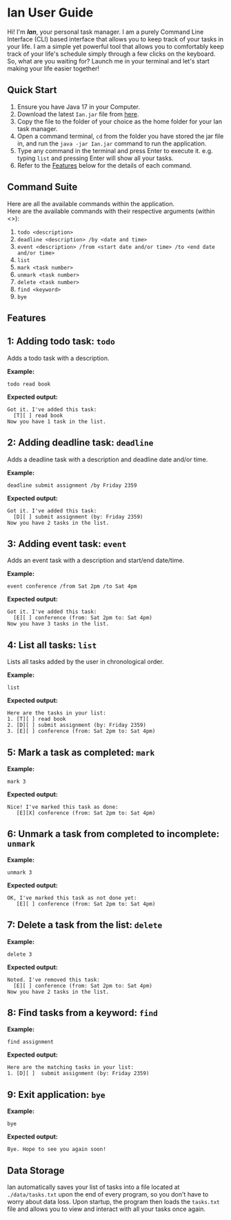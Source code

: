 # Ian User Guide

Hi! I'm ***Ian***, your personal task manager. I am a purely Command Line Interface (CLI) based interface that
allows you to keep track of your tasks in your life. I am a simple yet powerful tool that allows you to 
comfortably keep track of your life's schedule simply through a few clicks on the keyboard. So, what are
you waiting for? Launch me in your terminal and let's start making your life easier together!

## Quick Start

1. Ensure you have Java 17 in your Computer.
2. Download the latest `Ian.jar` file from [here](https://github.com/irw9n/ip/releases/tag/A-Release).
3. Copy the file to the folder of your choice as the home folder for your Ian task manager.
4. Open a command terminal, `cd` from the folder you have stored the jar file in, and run the `java -jar Ian.jar` command to run the application.
5. Type any command in the terminal and press Enter to execute it. e.g. typing `list` and pressing Enter will show all your tasks.
6. Refer to the [Features](#Features) below for the details of each command.

## Command Suite

Here are all the available commands within the application.  
Here are the available commands with their respective arguments (within <>):
1. `todo <description>`
2. `deadline <description> /by <date and time>`
3. `event <description> /from <start date and/or time> /to <end date and/or time>`
4. `list`
5. `mark <task number>`
6. `unmark <task number>`
7. `delete <task number>`
8. `find <keyword>`
9. `bye`  

## Features
## 1: Adding todo task: `todo`  
Adds a todo task with a description.    

**Example:**
```
todo read book
```  
**Expected output:**
```
Got it. I've added this task:
  [T][ ] read book
Now you have 1 task in the list.
``` 

## 2: Adding deadline task: `deadline`
Adds a deadline task with a description and deadline date and/or time.  

**Example:**
```
deadline submit assignment /by Friday 2359
```  
**Expected output:**
```
Got it. I've added this task:
  [D][ ] submit assignment (by: Friday 2359)
Now you have 2 tasks in the list.
``` 

## 3: Adding event task: `event`

Adds an event task with a description and start/end date/time.

**Example:**
```
event conference /from Sat 2pm /to Sat 4pm
```

**Expected output:**
```
Got it. I've added this task:
  [E][ ] conference (from: Sat 2pm to: Sat 4pm)
Now you have 3 tasks in the list.
```

## 4: List all tasks: `list`  

Lists all tasks added by the user in chronological order.  

**Example:**
```
list
```

**Expected output:**
```
Here are the tasks in your list:
1. [T][ ] read book
2. [D][ ] submit assignment (by: Friday 2359)
3. [E][ ] conference (from: Sat 2pm to: Sat 4pm)
```

## 5: Mark a task as completed: `mark`  
**Example:**
```
mark 3
```

**Expected output:**
```
Nice! I've marked this task as done:
   [E][X] conference (from: Sat 2pm to: Sat 4pm)
```

## 6: Unmark a task from completed to incomplete: `unmark`
**Example:**
```
unmark 3
```

**Expected output:**
```
OK, I've marked this task as not done yet:
   [E][ ] conference (from: Sat 2pm to: Sat 4pm)
```  

## 7: Delete a task from the list: `delete`
**Example:**
```
delete 3
```

**Expected output:**
```
Noted. I've removed this task:
  [E][ ] conference (from: Sat 2pm to: Sat 4pm)
Now you have 2 tasks in the list.
```  

## 8: Find tasks from a keyword: `find`
**Example:**
```
find assignment
```

**Expected output:**
```
Here are the matching tasks in your list:
1. [D][ ]  submit assignment (by: Friday 2359)
```  

## 9: Exit application: `bye`
**Example:**
```
bye
```

**Expected output:**
```
Bye. Hope to see you again soon!
```   

## Data Storage

Ian automatically saves your list of tasks into a file located at
`./data/tasks.txt` upon the end of every program, so you don't have to worry about
data loss. Upon startup, the program then loads the `tasks.txt` file and allows you
to view and interact with all your tasks once again.


